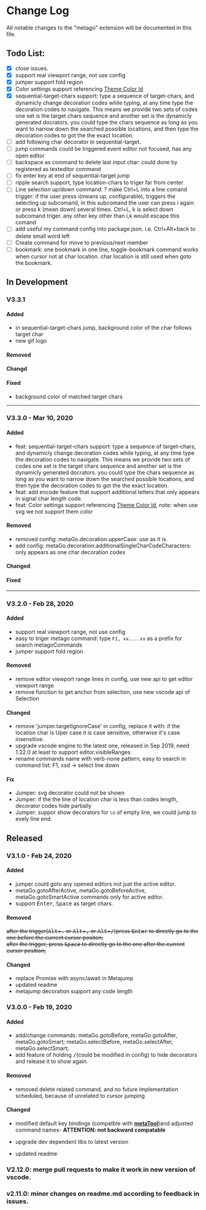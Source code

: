 # Change Log
All notable changes to the "metago" extension will be documented in this file.

## Todo List:
   - [x] close issues. 
   - [x] support real viewport range, not use config
   - [x] jumper support fold region    
   - [x] Color settings support referencing [Theme Color Id](https://code.visualstudio.com/api/references/theme-color)
   - [x] sequential-target-chars support: type a sequence of target-chars, and dynamicly change decoration codes while typing, at any time type the decoration codes to navigate. This means we provide two sets of codes one set is the target chars sequence and another set is the dynamicly generated docrators. you could type the chars sequence as long as you want to narrow down the searched possible locations, and then type the decoration codes to got the the exact location.
   - [ ] add following char decorator in sequential-target.
   - [ ] jump commands could be triggered event editor not focused, has any open editor
   - [ ] backspace as command to delete last input char: could done by registered as texteditor command
   - [ ] fix enter key at end of sequential-target jump
   - [ ] ripple search support, type location-chars to triger far from center
   - [ ] Line selection up/down command: ?
      make Ctrl+L into a line comand trigger: if the user press i(means up, configurable), triggers the selecting up subcomand, in this subcomand the user can press i again or press k (mean down) several times. Ctrl+L, k is select down subcomand triger. any other key other than i,k would escape this comand
   - [ ] add useful my command config into package.json. i.e. Ctrl+Alt+back to delete small word left
   - [ ] Create command for move to previous/next member
   - [ ] bookmark: one bookmark in one line, toggle-bookmark command works when cursor not at char location. char location is still used when goto the bookmark.
## In Development
### V3.3.1
#### Added
* in sequential-target-chars jump, background color of the char follows target char
* new gif logo
#### Removed
#### Changd
#### Fixed
* background color of matched target chars
---     

### V3.3.0 - Mar 10, 2020
#### Added
* feat: sequential-target-chars support: type a sequence of target-chars, and dynamicly change decoration codes while typing, at any time type the decoration codes to navigate. This means we provide two sets of codes one set is the target chars sequence and another set is the dynamicly generated docrators. you could type the chars sequence as long as you want to narrow down the searched possible locations, and then type the decoration codes to got the the exact location.
* feat: add encode feature that support additional letters that only appears in signal char length code.
* feat: Color settings support referencing [Theme Color Id](https://code.visualstudio.com/api/references/theme-color), note: when use svg we not support them color
#### Removed
* removed config: metaGo.decoration.upperCase: use as it is.
* add config: metaGo.decoration.additionalSingleCharCodeCharacters: only appears as one char decoration codes 
#### Changed
#### Fixed

---
### V3.2.0 - Feb 28, 2020
#### Added
* support real viewport range, not use config
* easy to triger metago command: type `F1, xx...`. `xx` as a prefix for search metagoCommands
* jumper support fold region
#### Removed
* remove editor viewport range lines in config, use new api to get editor viewport range
* remove function to get anchor from selection, use new vscode api of Selection
#### Changed
   - remove 'jumper.targetIgnoreCase' in config, replace it with: if the location char is Uper case it is case sensitive, otherwise it's case insensitive.
   - upgrade vscode engine to the latest one, released in Sep 2019, need 1.22.0 at least to support editor.visibleRanges
   - rename commands name with verb-none pattern, easy to search in command list: F1, xsd -> select line down
#### Fix
   - Jumper: svg decorator could not be shown
   - Jumper: if the the line of location char is less than codes length, decorator codes hide partially
   - Jumper: suppor show decorators for `\n` of empty line, we could jump to evely line end.

## Released
### V3.1.0 - Feb 24, 2020
#### Added
* jumper could goto any opened editors not just the active editor.
* metaGo.gotoAfterActive, metaGo.gotoBeforeActive, metaGo.gotoSmartActive commands only for active editor.
* support <kbd>Enter</kbd>, <kbd>Space</kbd> as target chars.
#### Removed
~~after the trigger(<kbd>Alt</kbd>+<kbd>.</kbd> or <kbd>Alt</kbd>+<kbd>,</kbd> or  <kbd>Alt</kbd>+<kbd>\/</kbd>)press <kbd>Enter</kbd> to directly go to the one before the current cursor positon;~~    
~~after the trigger, press <kbd>Space</kbd> to directly go to the one after the current cursor position;~~
#### Changed
* replace Promise with async/await in Metajump
* updated readme
* metajump decoration support any code length

### V3.0.0 - Feb 19, 2020
#### Added
* add/change commands: metaGo.gotoBefore, metaGo.gotoAfter, metaGo.gotoSmart; metaGo.selectBefore, metaGo.selectAfter, metaGo.selectSmart; 
* add feature of holding <kbd>/</kbd>(could be modified in config) to hide decorators and release it to show again.
#### Removed
* removed delete related command, and no future implementation scheduled, because of unrelated to cursor jumping

#### Changed
* modified default key bindings (compatble with [**metaTool**](https://github.com/metatool/metatool))and adjusted command names- **ATTENTION: not backward compatable**
- upgrade dev dependent libs to latest version
* updated readme


### V2.12.0: merge  pull requests to make it work in new version of vscode.
### v2.11.0: minor changes on readme.md according to feedback in issues.
